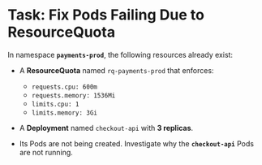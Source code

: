 # Task: Fix Pods Failing Due to ResourceQuota

In namespace **`payments-prod`**, the following resources already exist:

- A **ResourceQuota** named `rq-payments-prod` that enforces:
  - `requests.cpu: 600m`
  - `requests.memory: 1536Mi`
  - `limits.cpu: 1`
  - `limits.memory: 3Gi`

- A **Deployment** named `checkout-api` with **3 replicas**.

- Its Pods are not being created.  Investigate why the **`checkout-api`** Pods are not running.

